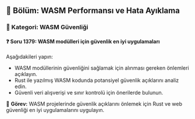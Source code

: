 ## 📘 Bölüm: WASM Performansı ve Hata Ayıklama
### 🔹 Kategori: WASM Güvenliği
#### ❓ Soru 1379: WASM modülleri için güvenlik en iyi uygulamaları

Aşağıdakileri yapın:

- WASM modüllerinin güvenliğini sağlamak için alınması gereken önlemleri açıklayın.
- Rust ile yazılmış WASM kodunda potansiyel güvenlik açıklarını analiz edin.
- Güvenli veri alışverişi ve sınır kontrolü için önerilerde bulunun.

🔧 **Görev:** WASM projelerinde güvenlik açıklarını önlemek için Rust ve web güvenliği en iyi uygulamalarını uygulayın.
